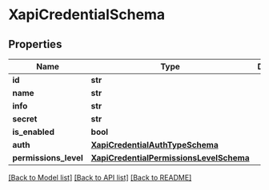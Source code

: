 # XapiCredentialSchema

## Properties
Name | Type | Description | Notes
------------ | ------------- | ------------- | -------------
**id** | **str** |  | [optional] 
**name** | **str** |  | 
**info** | **str** |  | [optional] 
**secret** | **str** |  | 
**is_enabled** | **bool** |  | 
**auth** | [**XapiCredentialAuthTypeSchema**](XapiCredentialAuthTypeSchema.md) |  | 
**permissions_level** | [**XapiCredentialPermissionsLevelSchema**](XapiCredentialPermissionsLevelSchema.md) |  | 

[[Back to Model list]](../README.md#documentation-for-models) [[Back to API list]](../README.md#documentation-for-api-endpoints) [[Back to README]](../README.md)

